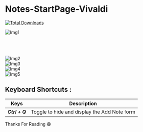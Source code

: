 # Notes-StartPage-Vivaldi

[![Total Downloads](https://img.shields.io/github/downloads/mrakesh0608/Notes-StartPage-Vivaldi/total.svg?style=for-the-badge)](https://github.com/mrakesh0608/Notes-StartPage-Vivaldi/releases)

![Img1](https://user-images.githubusercontent.com/101246871/221579703-5be6db21-d935-42a8-8806-aeee3772e261.jpeg)
<br />
<br />
<br />
<br />
<br />
![Img2](https://user-images.githubusercontent.com/101246871/221579729-86d66165-0042-4ef6-8f30-ceb890f88479.jpeg)
<br />
![Img3](https://user-images.githubusercontent.com/101246871/221579722-360113bb-be15-40e4-ad69-d1235f10ce80.jpeg)
<br />
![Img4](https://user-images.githubusercontent.com/101246871/221579719-92a4072d-4149-48d0-9402-88392997b421.jpeg)
<br />
![Img5](https://user-images.githubusercontent.com/101246871/221579716-fb3dd78a-3f28-4ca5-a054-f10302de4416.jpeg)

## Keyboard Shortcuts :

Keys | Description
------------ | -------------
***Ctrl + Q***  | Toggle to hide and display the Add Note form

Thanks For Reading :smile:
